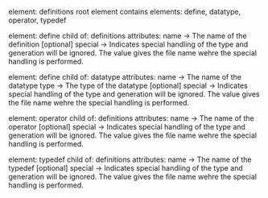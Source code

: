 element: definitions
  root element
	contains elements: define, datatype, operator, typedef

element: define
	child of: definitions
	attributes:            name -> The name of the definition
					 [optional] special -> Indicates special handling of the type and generation will be ignored.
                                 The value gives the file name wehre the special handling is performed.

element: define
	child of: datatype
	attributes:            name -> The name of the datatype
	                       type -> The type of the datatype
					 [optional] special -> Indicates special handling of the type and generation will be ignored.
                                 The value gives the file name wehre the special handling is performed.

element: operator
	child of: definitions
	attributes:            name -> The name of the operator
					 [optional] special -> Indicates special handling of the type and generation will be ignored.
                                 The value gives the file name wehre the special handling is performed.

element: typedef
	child of: definitions
	attributes:            name -> The name of the typedef
					 [optional] special -> Indicates special handling of the type and generation will be ignored.
                                 The value gives the file name wehre the special handling is performed.

